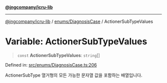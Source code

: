 [**@jngcompany/icru-lib**](../../../README.md)

***

[@jngcompany/icru-lib](../../../README.md) / [enums/DiagnosisCase](../README.md) / ActionerSubTypeValues

# Variable: ActionerSubTypeValues

> `const` **ActionerSubTypeValues**: `string`[]

Defined in: [src/enums/DiagnosisCase.ts:206](https://github.com/jngcompany/icru-lib/blob/d3a4d9c24074b22f396121b6f6d7c5106c66ae75/src/enums/DiagnosisCase.ts#L206)

ActionerSubType 열거형의 모든 가능한 문자열 값을 포함하는 배열입니다.
